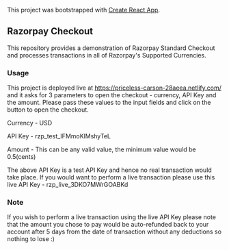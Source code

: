 This project was bootstrapped with [Create React App](https://github.com/facebook/create-react-app).

## Razorpay Checkout

This repository provides a demonstration of Razorpay Standard Checkout and processes transactions in all of Razorpay's Supported Currencies. 

### Usage

This project is deployed live at https://priceless-carson-28aeea.netlify.com/ and it asks for 3 parameters to open the checkout - currency, API Key and the amount. 
Please pass these values to the input fields and click on the button to open the checkout.
 
Currency - USD

API Key - rzp_test_IFMmoKlMshyTeL

Amount - This can be any valid value, the minimum value would be 0.5(cents)

The above API Key is a test API Key and hence no real transaction would take place. If you would want to perform a live transaction please use this live API Key - rzp_live_3DKO7MWrGOABKd

### Note

If you wish to perform a live transaction using the live API Key please note that the amount you chose to pay would be auto-refunded back to your account after 5 days from the date of transaction without any deductions so nothing to lose :)
